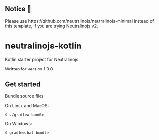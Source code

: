 ## Notice 🔔

Please use https://github.com/neutralinojs/neutralinojs-minimal instead of this template, if you are trying Neutralinojs v2.


# neutralinojs-kotlin

Kotlin starter project for Neutralinojs

Written for version 1.3.0

## Get started

Bundle source files

On Linux and MacOS:

```bash
$ ./gradlew bundle
```

On Windows:
      
```bash
$ gradlew.bat bundle
```
